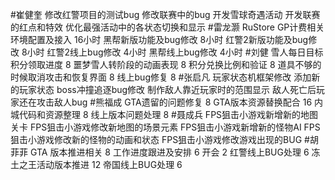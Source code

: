 #崔健奎 
修改红警项目的测试bug
修改联赛中的bug
开发雪球奇遇活动
开发联赛的红点和特效
优化最强活动中的各状态切换和显示
#雷龙灏 
RuStore GP计费相关环境配置及接入 16小时
黑帮新版功能及bug修改  8小时
红警2新版功能及bug修改 8小时
红警2线上bug修改 4小时
黑帮线上bug修改 4小时
#刘健 
雪人每日目标积分领取进度    8
噩梦雪人转阶段的动画表现    8
积分兑换比例和验证  8
道具不够的时候取消攻击和恢复界面    8
线上bug修复 8
#张启凡 
玩家状态机框架修改
添加新的玩家状态
boss冲撞追逐bug修改
制作敌人靠近玩家时的范围显示
敌人死亡后玩家还在攻击敌人bug
#熊福成 
GTA遗留的问题修复                                                 8
GTA版本资源替换配合                                              16
内城代码和资源整理                                                  8
线上版本问题处理            8
#聂成兵 
FPS狙击小游戏新增新的地图关卡
FPS狙击小游戏修改新地图的场景元素
FPS狙击小游戏新增新的怪物AI
FPS狙击小游戏修改新的怪物的动画和状态
FPS狙击小游戏修改游戏出现的BUG
#胡菲菲 
GTA 版本推进相关 8
工作进度跟进及安排   6
开会 2
红警线上BUG处理     6
冻土之王活动版本推进 12
帝国线上BUG处理      6